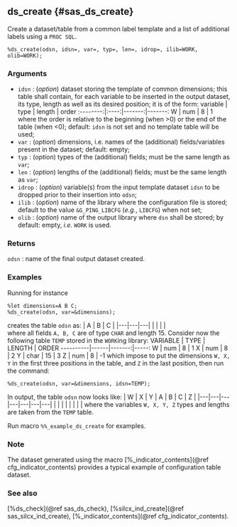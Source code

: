 ## ds_create {#sas_ds_create}
Create a dataset/table from a common label template and a list of additional labels using a
`PROC SQL`.

	%ds_create(odsn, idsn=, var=, typ=, len=, idrop=, ilib=WORK, olib=WORK);
  
### Arguments
* `idsn` : (_option_) dataset storing the template of common dimensions; this table shall 
	contain, for each variable to be inserted in the output dataset, its type, length as well
	as its desired position; it is of the form: 
 variable | type | length | order
:--------:|:----:|-------:|-------:
 	 W    | num  |      8 |      1
	where the order is relative to the beginning (when >0) or the end of the table (when <0);
	default: `idsn` is not set and no template table will be used; 
* `var` : (_option_) dimensions, i.e. names of the (additional) fields/variables present in 
	the dataset; default: empty;
* `typ` : (_option_) types of the (additional) fields; must be the same length as `var`;
* `len` : (_option_) lengths of the (additional) fields; must be the same length as `var`; 
* `idrop` : (_option_) variable(s) from the input template dataset `idsn` to be dropped prior to 
	their insertion into `odsn`;
* `ilib` : (_option_) name of the library where the configuration file is stored; default to 
	the value `&G_PING_LIBCFG` (_e.g._, `LIBCFG`) when not set;
* `olib` : (_option_) name of the output library where `dsn` shall be stored; by default: empty, 
	_i.e._ `WORK` is used.

### Returns
`odsn` : name of the final output dataset created. 

### Examples
Running for instance

	%let dimensions=A B C;
	%ds_create(odsn, var=&dimensions);

creates the table `odsn` as:
| A | B | C |
|---|---|---|
|   |   |   |  
where all fields `A, B, C` are of type `CHAR` and length 15.
Consider now the following table `TEMP` stored in the `WORK`ing library:
VARIABLE  | TYPE | LENGTH | ORDER
----------|------|-------:|-----:
	W     | num  |      8 | 1
	X     | num  |      8 | 2
	Y     | char |     15 | 3
	Z     | num  |      8 | -1
which impose to put the dimensions `W, X, Y` in the first three positions in the table, and `Z`
in the last position, then run the command:

	%ds_create(odsn, var=&dimensions, idsn=TEMP);

In output, the table `odsn` now looks like:
| W | X | Y | A | B | C | Z |
|---|---|---|---|---|---|---|
|   |   |   |   |   |   |   |
where the variables `W, X, Y, Z` types and lengths are taken from the `TEMP` table.

Run macro `%%_example_ds_create` for examples.

### Note
The dataset generated using the macro [%_indicator_contents](@ref cfg_indicator_contents) provides
a typical example of configuration table dataset.

### See also
[%ds_check](@ref sas_ds_check), [%silcx_ind_create](@ref sas_silcx_ind_create),
[%_indicator_contents](@ref cfg_indicator_contents).
